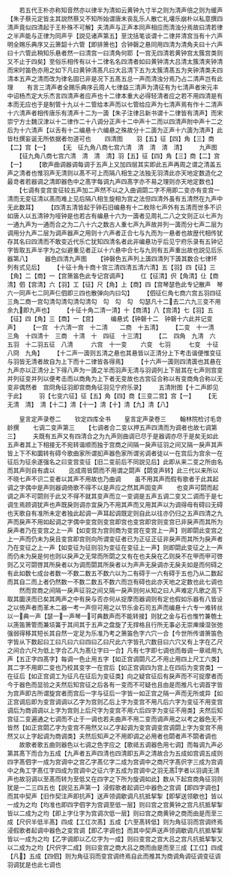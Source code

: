 <!-- { "loadSidebar": true } -->
　　若五代王朴亦称知音然亦以律半为清如云黄钟九寸半之则为清声倍之则为缓声【朱子蔡元定皆主其説然蔡又不知所始谓唐末丧乱乐人散亡礼壊乐崩朴以私意撰四清声竟似四清起于王朴殊不可解】夫清声与正声本同声相应而清浊分焉故曰清若律之半声能与正律为同声乎【説见诸声第五】至沈括笔谈谓十二律并清宫当有十六声明全赐乐典序又云箫韶十六管【即排箫也】合钟磬之悬同用四清为清角夫曰十六声曰十六管此稍知乐悬者然一曰清宫一曰清角何耶【一宫无四清若黄钟宫太簇宫类则又不止于四矣】至俗乐相传有以十二律名名四清者如曰黄钟清大吕清太簇清夹钟清而宋时笛色亦用之如下凡曰黄钟清髙凡曰大吕清下五为太簇清髙五为夹钟清类夫四清本五声之清而改为律名固已非是况下五髙五总一声而清浊分焉乃占二清声岂有此理
　　有言三清声者全赐乐典序云周人七律益三清声为清征有为七清声者宋元丰中诏杨杰定大乐杰言四清声者应声也十二律本重大必得轻清者应之若不用四清是有本而无应也于是制管十九以十二管给本声而以七管给应声为七清声焉有作十二清声十六清声者相传唐乐有清声十二为一簴【朱子注律吕新书谓十二律皆有清声】而宋崇宁方士魏汉津以十二律作二十八调分正声十二中声十二而以四清声附中声十二之后为十六清声【以舌有十二编悬十六编悬之殊故分十二簴为正声十六簴为清声】此皆杜撰妄诞无所依据者勿道可也
　　四清图
　　羽【五】征【四】角【三】商【二】宫【一】
　　【无　征九角八商七宫六清　清　清　清　清】
　　九声图
　　【征九角八商七宫六清　清　清　清】羽【五】征【四】角【三】商【二】宫【一】
　　【歌声曲调器调每调于五声上又加四层其实即此五声再周之谓之清盖五声之清者也惟羽声无清则以髙不可上而隔八相生之法独无羽清此亦天地定数造化之最竒者若器调之清即器色中之髙字每调九声四髙字亦不易之理则亦天地定数也】
　　【七调有变宫变征较五声加二声然不以之入曲调閟二字不用即二变亦有变宫一清而无变征清以髙而难上见后隔八相生旋相为宫之法但四清外虽有五清然在九声中无此数耳】
　　【四清五清皆起于钟石旧编悬有十二枚除七声外有五清而世多不识如唐人以五清钟为哑钟是也若古有编悬十六为一簴者见周礼二八之文则正以七声为一通九声为一通而合之为二八十六之数古人重七声九声故并列一簴而分七声二层为调用分九声二层为调声器声之用则十六声者正合七与九而为一悬者也故歴代相传犹存其名曰四清而不敢变近代乐亡犹知四清名者此非编悬功乎后见宁府乐录有五钟记字皆取五声半字为之似避重见者正以十六悬中合七与九则有五声重出故也説见后乐器第八】
　　器色四清九声图
　　【钟磬色五声列上簴四清列下簴其数合七律环列有式见后】
　　【十征十角十商十宫三清四清五清六清】五【羽】四【征】三【角】二【商】一【宫箫笛色此专记宫调声】
　　仜【征清】伬【角清】仩【商清】伵【宫清】六【羽】工【征】尺【角】上【商】四【宫琴瑟色此专记散声　琴六一同声七二同声仨伵即三四也散弹向内曰勾】
　　【伵征仨角七商六宫五羽四征三角二商一宫勾清勾清勾清勾清勾　勾　勾　勾　勾瑟凡十二去二六九三变不用余九即九声也】
　　【十征十角二清一清】十【商清】八【宫清】七【羽】五【征】四【角】三【商】一【宫】
　　编悬式【钟磬十二　钟磬十六此并记变声】
　　【一宫　十六清一宫　十二清　　二商　十五清】
　　【二变　十一清　　三角　十四清十　三商　十清　十　四征　十三清】
　　【二　四角　九清　六　五羽　十二羽五征　八清　　　六宫　十一变
　　六变　七羽　　　七变　十征八冏　九角】
　　【十二声一簴则五清之悬也其悬皆以正清分上下考击谐便惟变征与羽皆无清者故自为上下而十二律皆各得焉】
　　【十六声一簴则四清簴也其悬在九声亦以正清分上下得八声为一簴之半而羽声无清与羽调列上下层其在七声则宫变并列征变并列以便考击而以商角为上下者无变故也古宫征合称以有变商角合称以无变非偶然者　宫冏角征羽即宫商角征羽见宁府乐录】
　　五清附图【十二声即见于此】
　　羽【七变六征】征【五】角【四】商【三变二宫】宫【一】
　　【无　无清　清】　清【十二】清【十一】清【十】清【九】清【八】




　　皇言定声录卷二
　　钦定四库全书
　　皇言定声录卷三
　　翰林院检讨毛竒龄撰
　　七调二变声第三
　　【七调者合二变以押五声四清而为调者也故七调第三】
　　夫既有五声又有四清合之为九声则曲调已尽于是器调亦尽于是矣无如此五声者其上下相接无不宛转谐顺而独于宫商之间隔一戾声征羽之间又隔一戾声其声皆上下不和圜转有碍今歌曲家所谓抝声器色家所谓劣调者徒以一在宫后为宫余一在征后为征余遂强名之曰变宫变征【旧二变前后不同説见后】此即从来二变之所由名而其声则自有虞以
　　迄成周皆閟而不用谓之閟声【閟变声转】此三代以来所以不晓七声不识二变者以其声不用故也乃曲调
　　虽不用其声而假有歌者于此其起调之字偶中是声则器调倚歌不得不以是声应之然其声固变声
　　也变声可閟而起调之声不可閟则于此又不得不就其变声而立一变调是五声五调二变又二调而于是七调生焉顾调犹声也声既戾则调亦宜戾乃不用其声而又用其声以为调得毋有碍曰无碍也天歌自有准所未定者独此起调一声耳起调既定则自此以往亦仍归之五声四清之九声而戾声不用如起调之字偶中变宫则变宫即宫也变宫即宫则变宫已非戾声而其所为戾声者乃在变宫之上一声【如变宫为宫则商为变宫在变宫上一声】则即閟此变宫之上一声而仍未为戾且变宫即宫则向所谓变征者已为正征正征非戾声而其所为戾声者乃在变征之上一声【如变征为征则羽为变征在变征上一声】则即閟此变征之上一声而仍未为戾是何也则以戾声之无常而所閟之又有在也夫戾在乙则戾不在甲而甲可啓则乙又可閟啓其所戾者以为调而閟其所戾者以为声声无戾调亦无戾夫如是而何碍之有此如数七成台者数一不数二数五不数六以为二有碍于一六有碍于五也乃从二数起而其自二而上者仍然数一不数二数五不数六而岂有碍也此亦天地之定数也此七调也
　　然而宫商之间隔一戾声征羽之间又隔一戾声则何从知之曰人声难定凡歌之高下取其圜浃而已矣其两声之中有戾与否亦何从捉摩而器调则有定也假如乐器有八皆设之以倚声者而革木二器一考一声但可用之以节乐金石司五声而编悬十六专一难转丝以一典一声【瑟一一声琴一可典数声而不能转接】则犹之金与石也惟竹兼匏土以箎笛箫管而兼埙簧于其间其于五声之盘旋了无捍格且行所无事必无崇庳燥湿张弛强弱得移其短长其自然一定足为乐准乃考之箫笛色字六穴一合【今世所传谱箫笛色字皆从下数起曰工曰凡曰六曰四曰乙曰尺此六字皆孔穴数目曰六穴又有上字在乙尺之间合六尺为低上字合乙凡为髙仩字曰一合】凡有七字即七调也而毎调一章祗用九声【五正字四髙字】每调一色止用五字【如正宫调閟凡乙不用止用四上尺工六类】其二字不用即二变也乃校其变字一在宫后【如正宫调四为宫上在四后为变宫类】一在征后【如正宫调工为征凡在征后为变征类】向之疑宫征后有戾声而不可捉摩者而今于器色而显验之夫然后知宫征之后各有一变而不可疑也且由是而推凡七调首字皆为宫声即古所谓旋宫者而宫后一字与征后一字皆一如正宫之隔一声而无所或异【如正宫调后即为变宫调调以乙字为宫则乙后上字为变宫不用凡后六字为变征不用变宫调后为商调调以上字为宫则上后尺字为变宫不用六后四字为变征不用类】夫然后知宫征二变遍通之七调而不止于一调也若夫曲声不用二变而调声用之以考之器色无不皆然【如正宫閟乙字为变宫不用然又以乙字起调为变宫调变宫调閟上字为变宫不用然又以上字起调为商调类】夫然后知声之不用即调之必用者也閟者声不閟者调也
　　故歌者歌五曲则器色以七调之色字应之【歌祗五调器色用七调】而每调九声必第其髙下而合为五成【九声者五声四清也四清即五声之清故合为五成如宫调五成则四字髙伵字一成为宫调中之宫乙字髙亿字二成为宫调中之商尺字髙伬字三成为宫调中之角工字髙仜字四成为宫调中之征六字五成为宫调中之羽无髙字者以羽调无清声也故羽调以至髙而转为至低又在四字之下所为旋调如此】数从下起宫商角征羽则犹是一二三四五也【説见五声第一】浸假歌者起调已中器色之宫调【即四字调也】而其中契声【旧作契注声即抗声】送声领调歇调凡抗抵挈掣【即挈送领歇也】皆以一成为之均【均准也即四字伵字为宫调至低一层】则曰宫之宫黄钟之宫凡抗抵挈掣皆以二成为之均【即上字仩字为宫调次低一层】则曰宫之商黄钟之商而由是而至三成【尺伬半低半髙】四成【工仜次髙】五成【六至髙转低】则为角征羽而宫调终焉浸假歌者起调中器色之变宫调【即乙字调也】而其中契声送声领调歇调凡抗抵挈掣皆以一成为之均【乙字调即以乙亿字为一成】则曰变宫之宫大吕之宫凡抗抵挈掣又以二成为之均【尺伬字二成】则曰变宫之商大吕之商而由是而至三成【工仜】四成【凡】五成【四伵】则为角征羽而变宫调终焉自此而推其为商调角调征调变征调羽调犹是也此七调也
